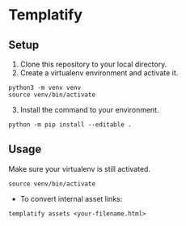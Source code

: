 # Templatify

## Setup
1. Clone this repository to your local directory.
2. Create a virtualenv environment and activate it.
```
python3 -m venv venv
source venv/bin/activate
```
3. Install the command to your environment.
```
python -m pip install --editable .
```

## Usage
Make sure your virtualenv is still activated.
```
source venv/bin/activate
```

* To convert internal asset links:
```
templatify assets <your-filename.html>
```
